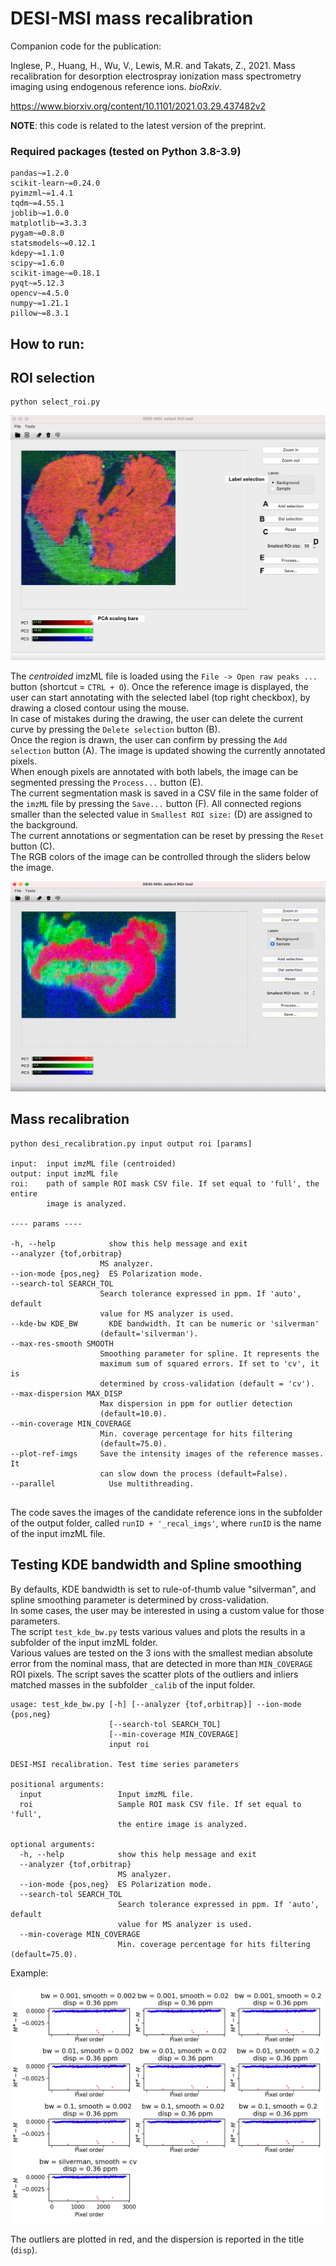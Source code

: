 # DESI-MSI mass recalibration

Companion code for the publication:

Inglese, P., Huang, H., Wu, V., Lewis, M.R. and Takats, Z., 2021. 
Mass recalibration for desorption electrospray ionization mass spectrometry 
imaging using endogenous reference ions. _bioRxiv_.

https://www.biorxiv.org/content/10.1101/2021.03.29.437482v2

**NOTE**: this code is related to the latest version of the preprint.

### Required packages (tested on Python 3.8-3.9)

```
pandas~=1.2.0
scikit-learn~=0.24.0
pyimzml~=1.4.1
tqdm~=4.55.1
joblib~=1.0.0
matplotlib~=3.3.3
pygam~=0.8.0
statsmodels~=0.12.1
kdepy~=1.1.0
scipy~=1.6.0
scikit-image~=0.18.1
pyqt~=5.12.3
opencv~=4.5.0
numpy~=1.21.1
pillow~=8.3.1
```

## How to run:

## ROI selection

```
python select_roi.py
```

![gui](./tools/resources/screenshot.png)

The _centroided_ imzML file is loaded using the `File -> Open raw peaks ...` button
(shortcut = `CTRL + O`).
Once the reference image is displayed, the user can start annotating with the
selected label (top right checkbox), by drawing a closed contour using the mouse.  
In case of mistakes during the drawing, the user can delete the current curve by
pressing the `Delete selection` button (B).  
Once the region is drawn, the user
can confirm by pressing the `Add selection` button (A). The image is updated showing
the currently annotated pixels.  
When enough pixels are annotated with both labels, the image can be segmented
pressing the `Process...` button (E).  
The current segmentation mask is saved in a CSV file in the same folder of the `imzML` file by
pressing the `Save...` button (F). All connected regions smaller than the selected
value in `Smallest ROI size:` (D) are assigned to the background.  
The current annotations or segmentation can be reset by pressing the `Reset` button (C).  
The RGB colors of the image can be controlled through the sliders below the image.

![video](./tools/resources/screen_rec.gif)

## Mass recalibration

```
python desi_recalibration.py input output roi [params]

input:  input imzML file (centroided)
output: input imzML file
roi:    path of sample ROI mask CSV file. If set equal to 'full', the entire  
        image is analyzed.
        
---- params ----

-h, --help            show this help message and exit
--analyzer {tof,orbitrap}
                    MS analyzer.
--ion-mode {pos,neg}  ES Polarization mode.
--search-tol SEARCH_TOL
                    Search tolerance expressed in ppm. If 'auto', default
                    value for MS analyzer is used.
--kde-bw KDE_BW       KDE bandwidth. It can be numeric or 'silverman'
                    (default='silverman').
--max-res-smooth SMOOTH
                    Smoothing parameter for spline. It represents the
                    maximum sum of squared errors. If set to 'cv', it is
                    determined by cross-validation (default = 'cv').
--max-dispersion MAX_DISP
                    Max dispersion in ppm for outlier detection
                    (default=10.0).
--min-coverage MIN_COVERAGE
                    Min. coverage percentage for hits filtering
                    (default=75.0).
--plot-ref-imgs     Save the intensity images of the reference masses. It
                    can slow down the process (default=False).
--parallel            Use multithreading.
                   
```

The code saves the images of the candidate reference ions in the subfolder of
the output folder, called `runID + '_recal_imgs'`, where `runID` is the name 
of the input imzML file.


## Testing KDE bandwidth and Spline smoothing

By defaults, KDE bandwidth is set to rule-of-thumb value "silverman", and spline
smoothing parameter is determined by cross-validation.  
In some cases, the user may be interested in using a custom value for those
parameters.  
The script `test_kde_bw.py` tests various values and plots the results in a 
subfolder of the input imzML folder.  
Various values are tested on the 3 ions with the smallest median absolute error
from the nominal mass, that are detected in more than `MIN_COVERAGE` ROI pixels.
The script saves the scatter plots of the outliers and inliers matched masses in
the subfolder `_calib` of the input folder.


```
usage: test_kde_bw.py [-h] [--analyzer {tof,orbitrap}] --ion-mode {pos,neg} 
                      [--search-tol SEARCH_TOL]
                      [--min-coverage MIN_COVERAGE]
                      input roi

DESI-MSI recalibration. Test time series parameters

positional arguments:
  input                 Input imzML file.
  roi                   Sample ROI mask CSV file. If set equal to 'full',
                        the entire image is analyzed.

optional arguments:
  -h, --help            show this help message and exit
  --analyzer {tof,orbitrap}
                        MS analyzer.
  --ion-mode {pos,neg}  ES Polarization mode.
  --search-tol SEARCH_TOL
                        Search tolerance expressed in ppm. If 'auto', default 
                        value for MS analyzer is used.
  --min-coverage MIN_COVERAGE
                        Min. coverage percentage for hits filtering (default=75.0).
```

Example:

![test_kde](./tools/resources/test_params_327.2329.png)

The outliers are plotted in red, and the dispersion is reported in the title
(`disp`).
